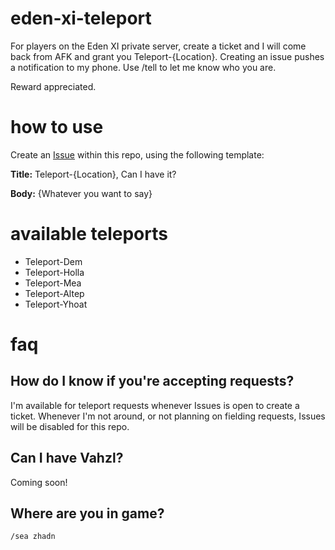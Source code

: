 # eden-xi-teleport
For players on the Eden XI private server, create a ticket and I will come back from AFK and grant you Teleport-{Location}. Creating an issue pushes a notification to my phone. Use /tell to let me know who you are. 

Reward appreciated.

# how to use
Create an [Issue](https://github.com/AndrewDiMola/eden-xi-teleport/issues) within this repo, using the following template:

**Title:** Teleport-{Location}, Can I have it?

**Body:** {Whatever you want to say}

# available teleports
* Teleport-Dem
* Teleport-Holla
* Teleport-Mea
* Teleport-Altep
* Teleport-Yhoat

# faq

## How do I know if you're accepting requests?
I'm available for teleport requests whenever Issues is open to create a ticket. Whenever I'm not around, or not planning on fielding requests, Issues will be disabled for this repo.

## Can I have Vahzl?
Coming soon! 

## Where are you in game?
`/sea zhadn` 
